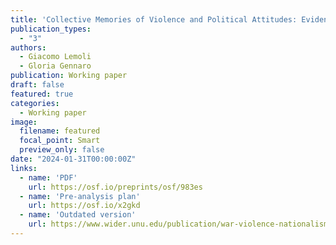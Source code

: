 ```yaml
---
title: 'Collective Memories of Violence and Political Attitudes: Evidence from a World War II Frontline'
publication_types:
  - "3"
authors:
  - Giacomo Lemoli
  - Gloria Gennaro
publication: Working paper
draft: false
featured: true
categories:
  - Working paper
image:
  filename: featured
  focal_point: Smart
  preview_only: false
date: "2024-01-31T00:00:00Z"
links:
  - name: 'PDF'
    url: https://osf.io/preprints/osf/983es
  - name: 'Pre-analysis plan'
    url: https://osf.io/x2gkd
  - name: 'Outdated version'
    url: https://www.wider.unu.edu/publication/war-violence-nationalism-and-party-support
---
```

